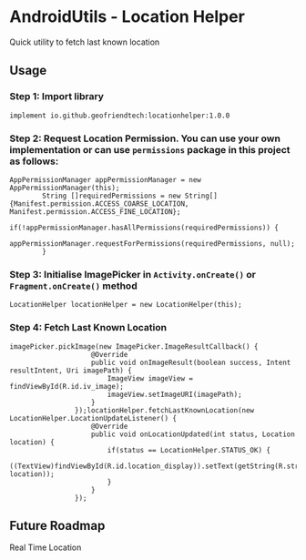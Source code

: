 # AndroidUtils - Location Helper
Quick utility to fetch last known location


## Usage

### Step 1: Import library

```agsl
implement io.github.geofriendtech:locationhelper:1.0.0
```

### Step 2: Request Location Permission. You can use your own implementation or can use ``permissions`` package in this project as follows:
```agsl
AppPermissionManager appPermissionManager = new AppPermissionManager(this);
        String []requiredPermissions = new String[] {Manifest.permission.ACCESS_COARSE_LOCATION, Manifest.permission.ACCESS_FINE_LOCATION};
        if(!appPermissionManager.hasAllPermissions(requiredPermissions)) {
            appPermissionManager.requestForPermissions(requiredPermissions, null);
        }
```
### Step 3: Initialise ImagePicker in `Activity.onCreate()` or `Fragment.onCreate()` method

```agsl
LocationHelper locationHelper = new LocationHelper(this);
```

### Step 4: Fetch Last Known Location

```agsl
imagePicker.pickImage(new ImagePicker.ImageResultCallback() {
                    @Override
                    public void onImageResult(boolean success, Intent resultIntent, Uri imagePath) {
                        ImageView imageView = findViewById(R.id.iv_image);
                        imageView.setImageURI(imagePath);
                    }
                });locationHelper.fetchLastKnownLocation(new LocationHelper.LocationUpdateListener() {
                    @Override
                    public void onLocationUpdated(int status, Location location) {
                        if(status == LocationHelper.STATUS_OK) {
                            ((TextView)findViewById(R.id.location_display)).setText(getString(R.string.current_location, location));
                        }
                    }
                });
```

## Future Roadmap
Real Time Location